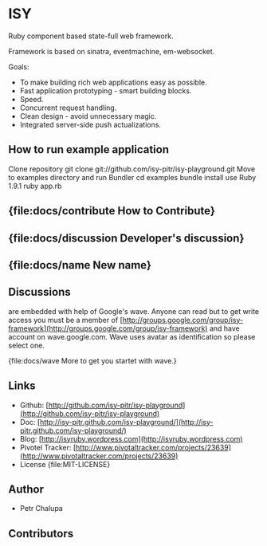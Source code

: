# ISY

Ruby component based state-full web framework.

Framework is based on sinatra, eventmachine, em-websocket.

Goals:

- To make building rich web applications easy as possible.
- Fast application prototyping - smart building blocks.
- Speed.
- Concurrent request handling.
- Clean design - avoid unnecessary magic.
- Integrated server-side push actualizations.

## How to run example application
Clone repository
    git clone git://github.com/isy-pitr/isy-playground.git
Move to examples directory and run Bundler
    cd examples
    bundle install
use Ruby 1.9.1
    ruby app.rb

## {file:docs/contribute How to Contribute}

## {file:docs/discussion Developer's discussion}

## {file:docs/name New name}

## Discussions

are embedded with help of Google's wave. Anyone can read but to get write access you must be a member of
[http://groups.google.com/group/isy-framework](http://groups.google.com/group/isy-framework) and have account
on wave.google.com. Wave uses avatar as identification so please select one.

{file:docs/wave More to get you startet with wave.}

## Links

- Github: [http://github.com/isy-pitr/isy-playground](http://github.com/isy-pitr/isy-playground)
- Doc: [http://isy-pitr.github.com/isy-playground/](http://isy-pitr.github.com/isy-playground/)
- Blog: [http://isyruby.wordpress.com](http://isyruby.wordpress.com)
- Pivotel Tracker: [http://www.pivotaltracker.com/projects/23639](http://www.pivotaltracker.com/projects/23639)
- License {file:MIT-LICENSE}

## Author

- Petr Chalupa

## Contributors
